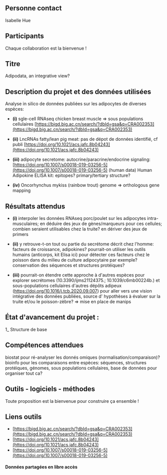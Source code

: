 ## Personne contact
Isabelle Hue

## Participants
Chaque collaboration est la bienvenue !

## Titre
Adipodata, an integrative view?

## Description du projet et des données utilisées
Analyse in silico de données publiées sur les adipocytes de diverses espèces: 
- **(i)** sgle-cell RNAseq chicken breast muscle => sous populations cellulaires 
[https://bigd.big.ac.cn/search/?dbId=gsa&q=CRA002353](https://bigd.big.ac.cn/search/?dbId=gsa&q=CRA002353)

- **(ii)** LncRNAs fatty/lean pig meat: pas de dépot de données identifié, cf publi
[https://doi.org/10.1021/acs.jafc.8b04243](https://doi.org/10.1021/acs.jafc.8b04243)

- **(iii)** adipocyte secretome: autocrine/paracrine/endocrine signaling: 
[https://doi.org/10.1007/s00018-019-03256-5](https://doi.org/10.1007/s00018-019-03256-5) (human data)
Human Adipokine ELISA kit: epitopes? primary/tertiary structure?

- **(iv)** Oncorhynchus mykiss (rainbow trout) genome => orthologous gene mapping

## Résultats attendus
- **(i)** interpoler les données RNAseq porc/poulet sur les adipocytes intra-musculaires; en déduire des jeux de gènes/marqueurs pour ces cellules; combien seraient utilisables chez la truite? en dériver des jeux de primers

- **(ii)** y retrouve-t-on tout ou partie du secrétome décrit chez l'homme: facteurs de croissance, adipokines? pourrait-on utiliser les outils humains (anticorps, kit Elisa ici) pour détecter ces facteurs chez le poisson dans du milieu de culture adipocytaire par exemple? conservation des séquences et structures protéiques?

- **(iii)** pourrait-on étendre cette approche à  d'autres espèces pour explorer secrétomes (10.3390/ijms21124375.; 10.1039/c6mb00224b.) et sous-populations cellulaires d'autres dépôts adipeux (https://doi.org/10.1016/j.tcb.2020.09.007) pour aller vers une vision intégrative des données publiées, source d' hypothèses à évaluer sur la truite et/ou le poisson-zèbre? => mise en place de manips

## État d'avancement du projet :
1_ Structure de base

## Compétences attendues
biostat pour ré-analyser les donnés omiques (normalisation/comparaison)? 
bioinfo pour les comparaisons entre espèces: séquences, structures protéiques, génomes, sous populations cellulaires, base de données pour organiser tout ca?


## Outils - logiciels - méthodes
Toute proposition est la bienvenue pour construire ça ensemble !

## Liens outils
- [https://bigd.big.ac.cn/search/?dbId=gsa&q=CRA002353](https://bigd.big.ac.cn/search/?dbId=gsa&q=CRA002353)
- [https://doi.org/10.1021/acs.jafc.8b04243](https://doi.org/10.1021/acs.jafc.8b04243)
- [https://doi.org/10.1007/s00018-019-03256-5](https://doi.org/10.1007/s00018-019-03256-5)

#### Données partagées en libre accès
